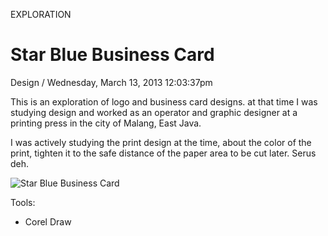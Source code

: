<p class="type">EXPLORATION</p>

# Star Blue Business Card

<p class="meta">Design  /  Wednesday, March 13, 2013 12:03:37pm</p>

This is an exploration of logo and business card designs. at that time I was studying design and worked as an operator and graphic designer at a printing press in the city of Malang, East Java.

I was actively studying the print design at the time, about the color of the print, tighten it to the safe distance of the paper area to be cut later. Serus deh.

![Star Blue Business Card](https://farooq-agent.web.app/assets/images/works/details/69-star-blue-business-card/bin1.png)

Tools:
- Corel Draw
